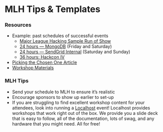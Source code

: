 # MLH Tips & Templates

### Resources

* Example: past schedules of successful events
  * [Major League Hacking Sample Run of Show](https://docs.google.com/spreadsheets/d/1e2B4-AYUU3Y0xFmiTGLYfRosP2IdXxF1Ud5GvGh-6cE/edit?usp=sharing)
  * [24 hours — MongoDB](http://www.mongodb.com/events/NYC-MongoDB-Hackathon) \(Friday and Saturday\)
  * [24 hours — SendGrid Internal](https://www.hackerleague.org/hackathons/sendgrid-internal-hackathon/wikipages/53a877ee9cbedf8d02000002) \(Saturday and Sunday\)
  * [36 hours: Hackcon IV](http://hackcon.io/na/)
* [Picking the Chosen One Article](http://news.mlh.io/how-to-judge-a-hackathon-finding-the-chosen-one-05-15-2014)
* [Workshop Materials](https://localhost.mlh.io)

### MLH Tips

* Send your schedule to MLH to ensure it’s realistic
* Encourage sponsors to show up earlier to set-up
* If you are struggling to find excellent workshop content for your attendees, look into running a [Localhost](https://localhost.mlh.io) event! Localhost provides workshops that work right out of the box. We provide you a slide deck that is easy to follow, all of the documentation, lots of swag, and any hardware that you might need. All for free!

